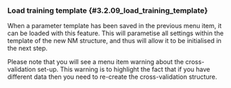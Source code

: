 ### Load training template {#3.2.09_load_training_template}

When a parameter template has been saved in the previous menu item, it
can be loaded with this feature. This will parametise all settings
within the template of the new NM structure, and thus will allow it to
be initialised in the next step.

Please note that you will see a menu item warning about the
cross-validation set-up. This warning is to highlight the fact that if
you have different data then you need to re-create the cross-validation
structure.
